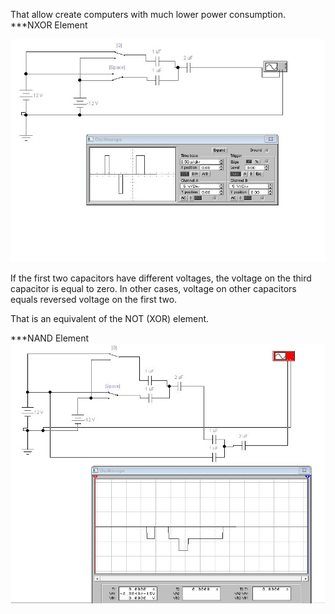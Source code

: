 That allow create computers with much lower power consumption.
***NXOR Element

![nxor](https://raw.githubusercontent.com/ValeryAndreevichPushkarev/PassiveReactiveXORElement/main/index.jpeg)


If the first two capacitors have different voltages, the voltage on the third capacitor is equal to zero.
In other cases, voltage on other capacitors equals reversed voltage on the first two.

That is an equivalent of the NOT (XOR) element.


***NAND Element
![nand](https://raw.githubusercontent.com/ValeryAndreevichPushkarev/PassiveReactiveXORElement/main/nand.jpeg)
